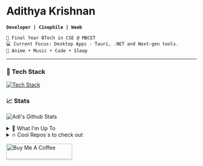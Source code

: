 

<div>
    
# Adithya Krishnan 
**`Developer | Cinephile | Weeb`**  

    💼 Final Year BTech in CSE @ MBCET 
    💻 Current Focus: Desktop Apps - Tauri, .NET and Next-gen tools.  
    💫 Anime • Music • Code • Sleep 

---

</div>

### 🚀 Tech Stack
[![Tech Stack](https://skillicons.dev/icons?i=next,react,angular,tauri,electron,dotnet,flutter,tailwind,python,typescript,java&theme=light)](https://github.com/fal3n-4ngel/)  



### 📈 Stats  

 ![Adi's Github Stats](https://github-readme-stats.vercel.app/api?username=fal3n-4ngel&count_private=true&show_icons=true&theme=github_dark_dimmed)

<details>
  <summary>🌱 What I'm Up To  </summary>

  - [fal3n-4ngel/ollama-chat](https://github.com/fal3n-4ngel/ollama-chat) -  (today)
  - [Deflated-Pappadam/gamior](https://github.com/Deflated-Pappadam/gamior) -  (2 days ago)
  - [fal3n-4ngel/SOYO](https://github.com/fal3n-4ngel/SOYO) - SOYO - Stream Own Your Own || Effortlessly stream files from your local system via local network and enjoy your personal collection anywhere in your home. (1 week ago)
  - [fal3n-4ngel/dotfiles](https://github.com/fal3n-4ngel/dotfiles) - Dotfiles of my NixOS system. (1 week ago)
  - [Chackoz/Flashdrive](https://github.com/Chackoz/Flashdrive) - What&#39;s Flash Drive? a place where dumb projects meets professional display. (3 weeks ago)
</details>

<details>
  <summary>🔥 Cool Repos`s to check out  </summary>
   
  - [lobehub/lobe-chat](https://github.com/lobehub/lobe-chat) - 🤯 Lobe Chat - an open-source, modern-design AI chat framework. Supports Multi AI Providers( OpenAI / Claude 3 / Gemini / Ollama / Qwen /  DeepSeek), Knowledge Base (file upload / knowledge management / RAG ), Multi-Modals (Vision/TTS/Plugins/Artifacts). One-click FREE deployment of your private ChatGPT/ Claude application. (today)
  - [neviaseb03/Tuples](https://github.com/neviaseb03/Tuples) - A vibrant online community for engineers to share knowledge, collaborate on projects, and network with peers. (1 day ago)
  - [neviaseb03/Flashdrive](https://github.com/neviaseb03/Flashdrive) - What&#39;s Flash Drive? a place where dumb projects meets professional display. (1 day ago)
  - [SamJohn04/Project-Manager](https://github.com/SamJohn04/Project-Manager) - A concise tool for project management and tracking. (3 days ago)
  - [sdras/awesome-actions](https://github.com/sdras/awesome-actions) - A curated list of awesome actions to use on GitHub (1 week ago)
</details>


<a href="https://www.buymeacoffee.com/fal3n4ngel" target="_blank"><img src="https://www.buymeacoffee.com/assets/img/custom_images/orange_img.png" alt="Buy Me A Coffee" style="height: 41px !important;width: 174px !important;box-shadow: 0px 3px 2px 0px rgba(190, 190, 190, 0.5) !important;-webkit-box-shadow: 0px 3px 2px 0px rgba(190, 190, 190, 0.5) !important;" ></a>


